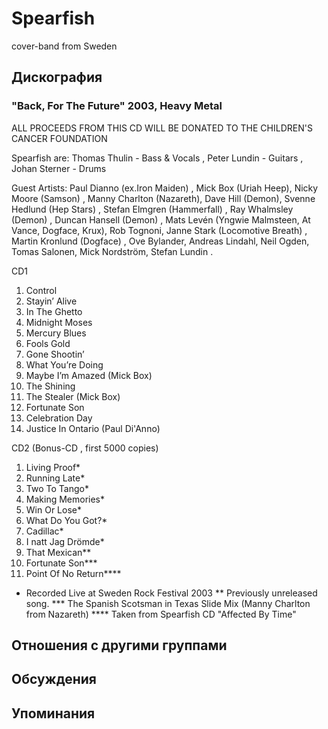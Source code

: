 # Spearfish

cover-band from Sweden

## Дискография

### "Back, For The Future" 2003, Heavy Metal

ALL PROCEEDS FROM THIS CD WILL BE DONATED TO THE
 CHILDREN'S CANCER FOUNDATION 

Spearfish are:
Thomas Thulin - Bass & Vocals , Peter Lundin - Guitars , Johan Sterner - Drums
 
Guest Artists:
Paul Dianno (ex.Iron Maiden) , Mick Box (Uriah Heep), Nicky Moore (Samson) , Manny Charlton (Nazareth), Dave Hill (Demon), Svenne Hedlund (Hep Stars) , Stefan Elmgren (Hammerfall) , Ray Whalmsley (Demon) , Duncan Hansell (Demon) , Mats Lev&eacute;n (Yngwie Malmsteen, At Vance, Dogface, Krux), Rob Tognoni, Janne Stark (Locomotive Breath) , Martin Kronlund (Dogface) , Ove Bylander, Andreas Lindahl, Neil Ogden, Tomas Salonen, Mick Nordstr&ouml;m, Stefan Lundin . 


CD1 
1. Control 
2. Stayin’ Alive 
3. In The Ghetto
4. Midnight Moses
5. Mercury Blues
6. Fools Gold
7. Gone Shootin’ 
8. What You’re Doing
9. Maybe I’m Amazed (Mick Box)
10. The Shining
11. The Stealer (Mick Box)
12. Fortunate Son
13. Celebration Day
14. Justice In Ontario (Paul Di'Anno)


CD2 (Bonus-CD , first 5000 copies) 
1. Living Proof* 
2. Running Late* 
3. Two To Tango*
4. Making Memories* 
5. Win Or Lose* 
6. What Do You Got?* 
7. Cadillac*
8. I natt Jag Dr&ouml;mde* 
9. That Mexican** 
10. Fortunate Son***
11. Point Of No Return****

* Recorded Live at Sweden Rock Festival 2003
** Previously unreleased song.
*** The Spanish Scotsman in Texas Slide Mix (Manny Charlton from Nazareth) 
**** Taken from Spearfish CD "Affected By Time"


## Отношения с другими группами


## Обсуждения


## Упоминания

